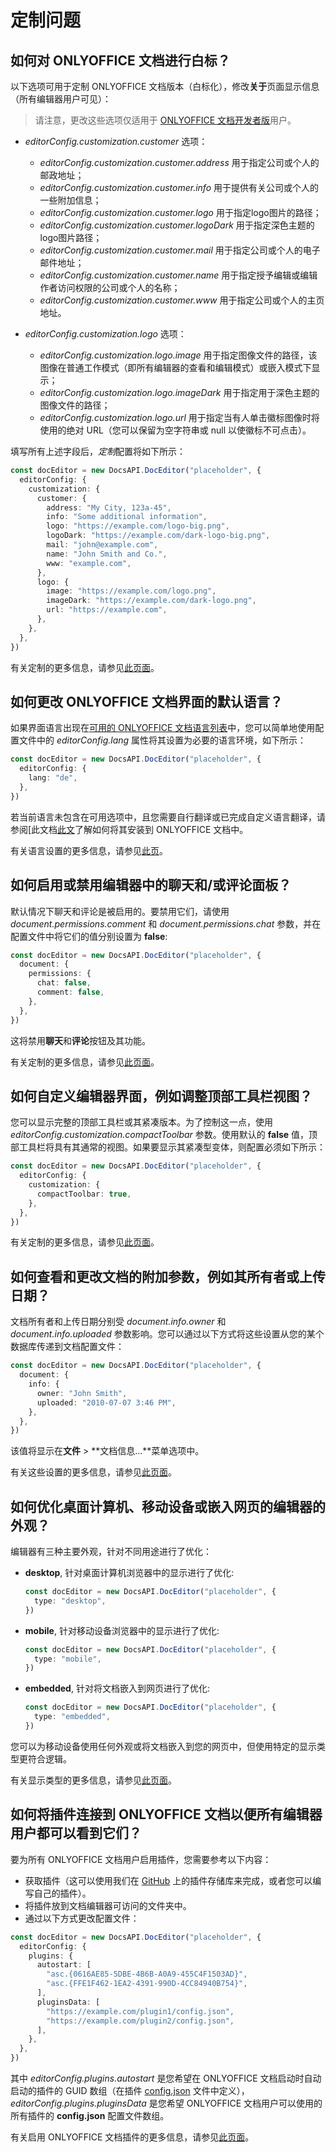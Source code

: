 ﻿---
sidebar_position: -7
---

# 定制问题

## 如何对 ONLYOFFICE 文档进行白标？

以下选项可用于定制 ONLYOFFICE 文档版本（白标化），修改**关于**页面显示信息（所有编辑器用户可见）：

> 请注意，更改这些选项仅适用于 [ONLYOFFICE 文档开发者版](https://www.onlyoffice.com/developer-edition-prices.aspx)用户。

- *editorConfig.customization.customer* 选项：

  - *editorConfig.customization.customer.address* 用于指定公司或个人的邮政地址；
  - *editorConfig.customization.customer.info* 用于提供有关公司或个人的一些附加信息；
  - *editorConfig.customization.customer.logo* 用于指定logo图片的路径；
  - *editorConfig.customization.customer.logoDark* 用于指定深色主题的logo图片路径；
  - *editorConfig.customization.customer.mail* 用于指定公司或个人的电子邮件地址；
  - *editorConfig.customization.customer.name* 用于指定授予编辑或编辑作者访问权限的公司或个人的名称；
  - *editorConfig.customization.customer.www* 用于指定公司或个人的主页地址。

- *editorConfig.customization.logo* 选项：

  - *editorConfig.customization.logo.image* 用于指定图像文件的路径，该图像在普通工作模式（即所有编辑器的查看和编辑模式）或嵌入模式下显示；
  - *editorConfig.customization.logo.imageDark* 用于指定用于深色主题的图像文件的路径；
  - *editorConfig.customization.logo.url* 用于指定当有人单击徽标图像时将使用的绝对 URL（您可以保留为空字符串或 null 以使徽标不可点击）。

填写所有上述字段后，*定制*配置将如下所示：

``` ts
const docEditor = new DocsAPI.DocEditor("placeholder", {
  editorConfig: {
    customization: {
      customer: {
        address: "My City, 123a-45",
        info: "Some additional information",
        logo: "https://example.com/logo-big.png",
        logoDark: "https://example.com/dark-logo-big.png",
        mail: "john@example.com",
        name: "John Smith and Co.",
        www: "example.com",
      },
      logo: {
        image: "https://example.com/logo.png",
        imageDark: "https://example.com/dark-logo.png",
        url: "https://example.com",
      },
    },
  },
})
```

有关定制的更多信息，请参见[此页面](../../usage-api/config/editor/customization/customization-standard-branding.md)。

## 如何更改 ONLYOFFICE 文档界面的默认语言？

如果界面语言出现在[可用的 ONLYOFFICE 文档语言列表](https://helpcenter.onlyoffice.com/server/document/available-languages.aspx)中，您可以简单地使用配置文件中的 *editorConfig.lang* 属性将其设置为必要的语言环境，如下所示：

``` ts
const docEditor = new DocsAPI.DocEditor("placeholder", {
  editorConfig: {
    lang: "de",
  },
})
```

若当前语言未包含在可用选项中，且您需要自行翻译或已完成自定义语言翻译，请参阅[此文档[此文](https://helpcenter.onlyoffice.com/server/docker/document/add-interface-language.aspx)了解如何将其安装到 ONLYOFFICE 文档中。

有关语言设置的更多信息，请参见[此页](../../usage-api/config/editor/editor.md)。

## 如何启用或禁用编辑器中的聊天和/或评论面板？

默认情况下聊天和评论是被启用的。要禁用它们，请使用 *document.permissions.comment* 和 *document.permissions.chat* 参数，并在配置文件中将它们的值分别设置为 **false**:

``` ts
const docEditor = new DocsAPI.DocEditor("placeholder", {
  document: {
    permissions: {
      chat: false,
      comment: false,
    },
  },
})
```

这将禁用**聊天**和**评论**按钮及其功能。

有关定制的更多信息，请参见[此页面](../../usage-api/config/editor/customization/customization-standard-branding.md)。

## 如何自定义编辑器界面，例如调整顶部工具栏视图？

您可以显示完整的顶部工具栏或其紧凑版本。为了控制这一点，使用 *editorConfig.customization.compactToolbar* 参数。使用默认的 **false** 值，顶部工具栏将具有其通常的视图。如果要显示其紧凑型变体，则配置必须如下所示：

``` ts
const docEditor = new DocsAPI.DocEditor("placeholder", {
  editorConfig: {
    customization: {
      compactToolbar: true,
    },
  },
})
```

有关定制的更多信息，请参见[此页面](../../usage-api/config/editor/customization/customization-standard-branding.md)。

## 如何查看和更改文档的附加参数，例如其所有者或上传日期？

文档所有者和上传日期分别受 *document.info.owner* 和 *document.info.uploaded* 参数影响。您可以通过以下方式将这些设置从您的某个数据库传递到文档配置文件：

``` ts
const docEditor = new DocsAPI.DocEditor("placeholder", {
  document: {
    info: {
      owner: "John Smith",
      uploaded: "2010-07-07 3:46 PM",
    },
  },
})
```

该值将显示在**文件** > **文档信息...**菜单选项中。

有关这些设置的更多信息，请参见[此页面](../../usage-api/config/document/info.md)。

## 如何优化桌面计算机、移动设备或嵌入网页的编辑器的外观？

编辑器有三种主要外观，针对不同用途进行了优化：

- **desktop**, 针对桌面计算机浏览器中的显示进行了优化:

  ``` ts
  const docEditor = new DocsAPI.DocEditor("placeholder", {
    type: "desktop",
  })
  ```

- **mobile**, 针对移动设备浏览器中的显示进行了优化:

  ``` ts
  const docEditor = new DocsAPI.DocEditor("placeholder", {
    type: "mobile",
  })
  ```

- **embedded**, 针对将文档嵌入到网页进行了优化:

  ``` ts
  const docEditor = new DocsAPI.DocEditor("placeholder", {
    type: "embedded",
  })
  ```

您可以为移动设备使用任何外观或将文档嵌入到您的网页中，但使用特定的显示类型更符合逻辑。

有关显示类型的更多信息，请参见[此页面](../../usage-api/config/config.md#type)。

## 如何将插件连接到 ONLYOFFICE 文档以便所有编辑器用户都可以看到它们？

要为所有 ONLYOFFICE 文档用户启用插件，您需要参考以下内容：

- 获取插件（这可以使用我们在 [GitHub](https://github.com/ONLYOFFICE/sdkjs-plugins) 上的插件存储库来完成，或者您可以编写自己的插件）。
- 将插件放到文档编辑器可访问的文件夹中。
- 通过以下方式更改配置文件：

``` ts
const docEditor = new DocsAPI.DocEditor("placeholder", {
  editorConfig: {
    plugins: {
      autostart: [
        "asc.{0616AE85-5DBE-4B6B-A0A9-455C4F1503AD}",
        "asc.{FFE1F462-1EA2-4391-990D-4CC84940B754}",
      ],
      pluginsData: [
        "https://example.com/plugin1/config.json",
        "https://example.com/plugin2/config.json",
      ],
    },
  },
})
```

其中 *editorConfig.plugins.autostart* 是您希望在 ONLYOFFICE 文档启动时自动启动的插件的 GUID 数组（在插件 [config.json](../../../plugin-and-macros/structure/configuration/configuration.md#guid) 文件中定义），*editorConfig.plugins.pluginsData* 是您希望 ONLYOFFICE 文档用户可以使用的所有插件的 **config.json** 配置文件数组。

有关启用 ONLYOFFICE 文档插件的更多信息，请参见[此页面](../../usage-api/config/editor/plugins.md)。
